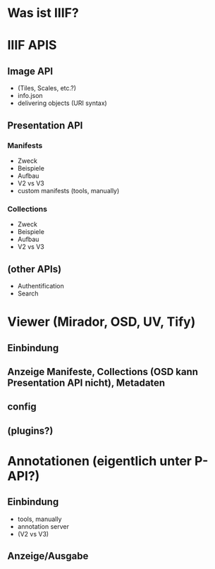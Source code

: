# Was ist IIIF?
# IIIF APIS
## Image API
- (Tiles, Scales, etc.?)
- info.json  
- delivering objects (URI syntax)
## Presentation API
### Manifests
- Zweck  
- Beispiele
- Aufbau
- V2 vs V3
- custom manifests (tools, manually)
### Collections
- Zweck  
- Beispiele
- Aufbau
- V2 vs V3
## (other APIs)
 - Authentification
 - Search
# Viewer (Mirador, OSD, UV, Tify)
## Einbindung
## Anzeige Manifeste, Collections (OSD kann Presentation API nicht), Metadaten
## config
## (plugins?)
# Annotationen (eigentlich unter P-API?)
## Einbindung
- tools, manually
- annotation server
- (V2 vs V3)
## Anzeige/Ausgabe